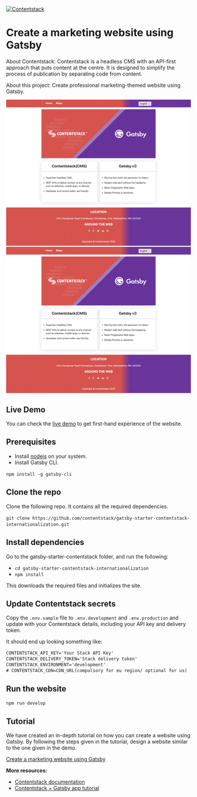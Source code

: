 [![Contentstack](https://camo.githubusercontent.com/d24f513afa94a4a762533d54a0f590300dbd0413/68747470733a2f2f7777772e636f6e74656e74737461636b2e636f6d2f646f63732f7374617469632f696d616765732f636f6e74656e74737461636b2e706e67)](https://www.contentstack.com/)


# Create a marketing website using Gatsby

About Contentstack: Contentstack is a headless CMS with an API-first approach that puts content at the centre. It is designed to simplify the process of publication by separating code from content.

About this project: Create professional marketing-themed website using Gatsby.

<img src='https://github.com/contentstack/gatsby-starter-contentstack-internationalization/blob/master/data/readme-assets/home-page-screenshot.png?raw=true' width='650'/>
<img src='https://github.com/contentstack/gatsby-starter-contentstack-internationalization/raw/master/data/readme-assets/home-page-screenshot.png?raw=true' width='650'/>


## Live Demo

You can check the [live demo](https://gatsbycontentstack.gatsbyjs.io/) to get first-hand experience of the website.

## Prerequisites

- Install [nodejs](https://nodejs.org/en/) on your system.
- Install Gatsby CLI.  

`npm install -g gatsby-cli`

## Clone the repo

Clone the following repo. It contains all the required dependencies.

`git clone https://github.com/contentstack/gatsby-starter-contentstack-internationalization.git`

## Install dependencies 

Go to the gatsby-starter-contentstack folder, and run the following:

- `cd gatsby-starter-contentstack-internationalization`
- `npm install`

This downloads the required files and initializes the site.

## Update Contentstack secrets

Copy the `.env.sample` file to `.env.development` and `.env.production` and update with your Contentstack details, including your API key and delivery token.

It should end up looking something like:

```
CONTENTSTACK_API_KEY='Your Stack API Key'
CONTENTSTACK_DELIVERY_TOKEN='Stack delivery token'
CONTENTSTACK_ENVIRONMENT='development'
# CONTENTSTACK_CDN=CDN_URL(compulsory for eu region/ optional for us)

```

## Run the website

`npm run develop`

## Tutorial

We have created an in-depth tutorial on how you can create a website using Gatsby. By following the steps given in the tutorial, design a website similar to the one given in the demo.

[Create a marketing website using Gatsby](https://www.contentstack.com/docs/example-apps/getting-started-with-gatsby-and-contentstack/)

**More resources:**

- [Contentstack documentation](https://www.contentstack.com/docs/)
- [Contentstack + Gatsby app tutorial](https://www.contentstack.com/docs/developers/sample-apps/build-a-sample-website-using-gatsby-and-contentstack)